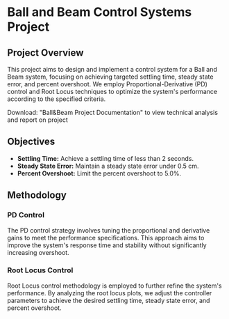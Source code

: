 # Ball and Beam Control Systems Project

## Project Overview

This project aims to design and implement a control system for a Ball and Beam system, focusing on achieving targeted settling time, steady state error, and percent overshoot. We employ Proportional-Derivative (PD) control and Root Locus techniques to optimize the system's performance according to the specified criteria.

Download: "Ball&Beam Project Documentation" to view technical analysis and report on project

## Objectives

- **Settling Time:** Achieve a settling time of less than 2 seconds.
- **Steady State Error:** Maintain a steady state error under 0.5 cm.
- **Percent Overshoot:** Limit the percent overshoot to 5.0%.

## Methodology

### PD Control
The PD control strategy involves tuning the proportional and derivative gains to meet the performance specifications. This approach aims to improve the system's response time and stability without significantly increasing overshoot.

### Root Locus Control
Root Locus control methodology is employed to further refine the system's performance. By analyzing the root locus plots, we adjust the controller parameters to achieve the desired settling time, steady state error, and percent overshoot.

